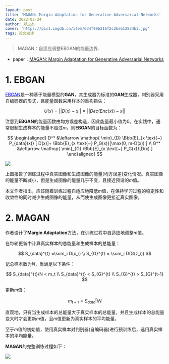 ```yaml
---
layout: post
title: 'MAGAN: Margin Adaptation for Generative Adversarial Networks'
date: 2022-02-24
author: 郑之杰
cover: 'https://pic1.imgdb.cn/item/634f99b216f2c2beb12834b3.jpg'
tags: 论文阅读
---
```


> MAGAN：自适应调整EBGAN的能量边界.

- paper：[MAGAN: Margin Adaptation for Generative Adversarial Networks](https://arxiv.org/abs/1704.03817)

# 1. EBGAN

[<font color=Blue>EBGAN</font>](https://0809zheng.github.io/2022/02/16/ebgan.html)是一种基于能量模型的**GAN**，其生成器为标准的**GAN**生成器，判别器采用自编码器的形式，且能量函数采用样本的重构损失：

$$ U(x) = ||D(x)-x|| = ||Dec(Enc(x))-x|| $$

注意到**EBGAN**的能量函数由均方误差构造，因此能量最小值为$0$。在实践中，通常限制生成样本的能量不超过$m$。则**EBGAN**的目标函数为：


$$ \begin{aligned} D^* &\leftarrow \mathop{ \min}_{D} \Bbb{E}_{x \text{~} P_{data}(x)} [  D(x)]+  \Bbb{E}_{x \text{~} P_G(x)}[\max(0, m-D(x)) ] \\ G^* &\leftarrow \mathop{ \min}_{G} \Bbb{E}_{x \text{~} P_G(x)}[D(x) ] \end{aligned} $$

![](https://pic1.imgdb.cn/item/634f9a6e16f2c2beb1294242.jpg)

上图报告了训练过程中真实图像和生成图像的能量(均方误差)变化情况。真实图像的能量不断减小，但是生成图像的能量几乎不变，且接近预设的$m$值。

本文作者指出，应该随着训练过程自适应地降低$m$值，在保持学习过程的稳定性和收敛性的同时减少生成图像的能量，从而使生成图像更接近真实图像。

# 2. MAGAN

作者设计了**Margin Adaptation**方法，在训练过程中自适应地调整$m$值。

在每轮更新中计算真实样本的总能量和生成样本的总能量：

$$ S_{data}^{t} =\sum_i D(x_i) \\ S_{G}^{t} = \sum_i D(G(z_i)) $$

记总样本数为$N$，当满足以下条件：

$$ S_{data}^{t}/N < m_t \\ S_{data}^{t} < S_{G}^{t} \\ S_{G}^{t} > S_{G}^{t-1} $$

更新$m$值：

$$ m_{t+1} =  S_{data}^{t}/N $$

直观地，只有当生成样本的总能量大于真实样本的总能量，并且生成样本的总能量变大时才会更新$m$值，且$m$值更新为真实样本的平均能量。

至于$m$值的初始值，使用真实样本对判别器(自编码器)进行预训练后，选用真实样本的平均能量。

**MAGAN**的完整训练过程如下：

![](https://pic1.imgdb.cn/item/634f9ec016f2c2beb12f1e51.jpg)

